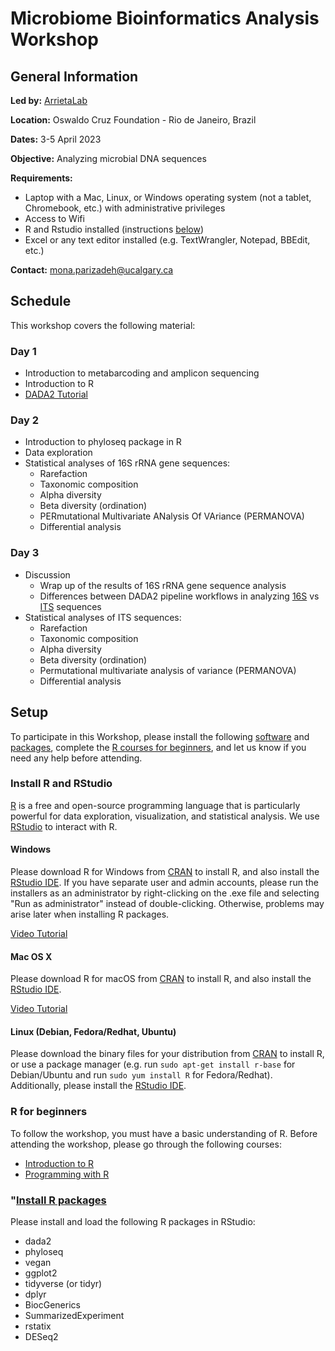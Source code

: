 # Microbiome Bioinformatics Analysis Workshop

<h2 id="general">General Information</h2>

<p id="by">
  <strong>Led by:</strong>
  <a href="https://www.arrietalab.com/home">ArrietaLab</a>
</p>

<p id="loc">
  <strong>Location:</strong>
  Oswaldo Cruz Foundation - Rio de Janeiro, Brazil
</p>

<p id="date">
  <strong>Dates:</strong>
  3-5 April 2023
</p>

<p id="obj">
  <strong>Objective:</strong>
  Analyzing microbial DNA sequences
</p>

<p id="requirements">
  <strong>Requirements:</strong> 
</p>

  - Laptop with a Mac, Linux, or Windows operating system 
    (not a tablet, Chromebook, etc.) with administrative privileges 
  - Access to Wifi 
  - R and Rstudio installed (instructions <a href="#setup">below</a>)
  - Excel or any text editor installed (e.g. TextWrangler, Notepad, BBEdit, etc.)
  

<p id="contact">
  <strong>Contact:</strong>
  <a href="mailto:{{mona.parizadeh@ucalgary.ca}}">mona.parizadeh@ucalgary.ca</a> 
</p>

<h2 id="schedule">Schedule</h2>
<p id="note">
This workshop covers the following material:
</p>

<h3 id="day1">Day 1</h3>

 - Introduction to metabarcoding and amplicon sequencing
 - Introduction to R
 - <a href="https://benjjneb.github.io/dada2/tutorial.html">DADA2 Tutorial</a>

<h3 id="day2">Day 2</h3>

  - Introduction to phyloseq package in R
  - Data exploration
  - Statistical analyses of 16S rRNA gene sequences: 
    - Rarefaction 
    - Taxonomic composition 
    - Alpha diversity 
    - Beta diversity (ordination)
    - PERmutational Multivariate ANalysis Of VAriance (PERMANOVA)
    - Differential analysis 

<h3 id="day3">Day 3</h3>

  - Discussion
    - Wrap up of the results of 16S rRNA gene sequence analysis 
    - Differences between DADA2 pipeline workflows in analyzing 
    <a href="https://benjjneb.github.io/dada2/tutorial.html">16S</a> vs 
    <a href="https://benjjneb.github.io/dada2/ITS_workflow.html">ITS</a> sequences  
  - Statistical analyses of ITS sequences: 
    - Rarefaction 
    - Taxonomic composition 
    - Alpha diversity 
    - Beta diversity (ordination)
    - Permutational multivariate analysis of variance (PERMANOVA)
    - Differential analysis 
    
 
<h2 id="setup">Setup</h2> 
To participate in this Workshop, please install the following <a href="#r">software</a> 
and <a href="#r-pkg">packages</a>, complete the <a href="#r-course">R courses for beginners</a>, 
and let us know if you need any help before attending.

<div id="r">
  <h3>Install R and RStudio</h3>
  <p>
    <a href="http://www.r-project.org">R</a> is a free and open-source programming 
    language that is particularly powerful for data exploration, visualization, and 
    statistical analysis. We use <a href="https://posit.co/downloads/">RStudio</a> 
    to interact with R.
  </p>
 
 <div class="row">
   <div class="col-md-4">
     <h4 id="r-windows">Windows</h4>
    <p>
     Please download R for Windows
        from <a href="http://cran.r-project.org/index.html">CRAN</a> to install R, and 
        also install the <a href="http://www.rstudio.com/ide/download/desktop">RStudio IDE</a>.
        If you have separate user and admin accounts, please run the installers as an 
        administrator by right-clicking on the .exe file and selecting "Run as administrator" 
        instead of double-clicking. Otherwise, problems may arise later when installing R packages.
    </p>
     <a href="https://www.youtube.com/watch?v=q0PjTAylwoU">Video Tutorial</a>
 </div> 
   
 <div class="col-md-4">
    <h4 id="r-macosx">Mac OS X</h4>
   <p>
    Please download R for macOS
       from <a href="http://cran.r-project.org/index.html">CRAN</a> to install R, and also install 
       the <a href="http://www.rstudio.com/ide/download/desktop">RStudio IDE</a>.
   </p>
    <a href="https://www.youtube.com/watch?v=5-ly3kyxwEg">Video Tutorial</a>
  </div> 
   
  <div class="col-md-4">
    <h4 id="r-linux">Linux (Debian, Fedora/Redhat, Ubuntu)</h4>
   <p>
    Please download the binary files for your distribution from
    <a href="http://cran.r-project.org/index.html">CRAN</a> to install R, or use a package manager 
     (e.g. run <code>sudo apt-get install r-base</code> for Debian/Ubuntu and run
        <code>sudo yum install R</code> for Fedora/Redhat). Additionally, please install the
        <a href="http://www.rstudio.com/ide/download/desktop">RStudio IDE</a>.
   </p>
  </div>  
 </div>
</div>
   
<h3 id="r-course">R for beginners</h3>
To follow the workshop, you must have a basic understanding of R.
Before attending the workshop, please go through the following courses:

  - <a href="https://app.datacamp.com/learn/courses/free-introduction-to-r">Introduction to R</a>
  - <a href="http://swcarpentry.github.io/r-novice-inflammation/">Programming with R</a>


<h3 id="r-pkg">"<a href=https://github.com/memoll/MicrobiomeBioinformaticsAnalysisWorkshop2023/blob/main/PackageInstallation">Install R packages</a></h3>
Please install and load the following R packages in RStudio: 

  - dada2
  - phyloseq
  - vegan
  - ggplot2
  - tidyverse (or tidyr)
  - dplyr 
  - BiocGenerics
  - SummarizedExperiment
  - rstatix
  - DESeq2
  
   
   
    
 
